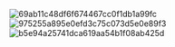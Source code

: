 
![69ab11c48df6f674467cc0f1db1a99fc](https://user-images.githubusercontent.com/130207157/231161770-1642f9e6-e522-4467-b2bf-8a2f11537232.png)
![975255a895e0efd3c75c073d5e0e89f3](https://user-images.githubusercontent.com/130207157/231161783-13b9d785-69d9-457f-82ed-18700e637285.png)
![b5e94a25741dca619aa54b1f08ab425d](https://user-images.githubusercontent.com/130207157/231161793-322c056f-0e98-4d76-a4b6-99e2cd427650.png)
